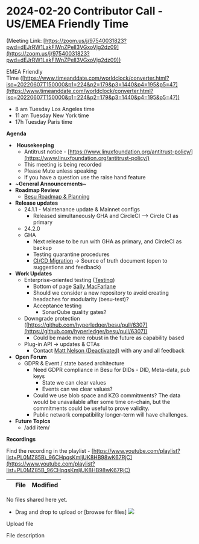 # 2024-02-20 Contributor Call - US/EMEA Friendly Time

  

(Meeting Link: ⁨[https://zoom.us/j/97540031823?pwd=dEJrRW1LakFlWnZPelI3VGxoVjg2dz09](https://zoom.us/j/97540031823?pwd=dEJrRW1LakFlWnZPelI3VGxoVjg2dz09))

EMEA Friendly Time ([https://www.timeanddate.com/worldclock/converter.html?iso=20220607T150000&p1=224&p2=179&p3=1440&p4=195&p5=47](https://www.timeanddate.com/worldclock/converter.html?iso=20220607T150000&p1=224&p2=179&p3=1440&p4=195&p5=47))

- 8 am Tuesday Los Angeles time
- 11 am Tuesday New York time
- 17h Tuesday Paris time

**Agenda**

-  **Housekeeping**
  - Antitrust notice - [https://www.linuxfoundation.org/antitrust-policy/](https://www.linuxfoundation.org/antitrust-policy/)
  - This meeting is being recorded
  - Please Mute unless speaking
  - If you have a question use the raise hand feature
- ~**General Announcements**~
- **Roadmap Review** 
  - [Besu Roadmap & Planning](../../../../besu/besu-roadmap-planning.md)
- **Release updates**
  - 24.1.1 - Maintenance update & Mainnet configs
    - Released simultaneously GHA and CircleCI –> Circle CI as primary  
  - 24.2.0 
  - GHA 
    - Next release to be run with GHA as primary, and CircleCI as backup
    - Testing quarantine procedures 
    - [CI/CD Migration](../../../../besu/design-documents/cicd-migration.md) → Source of truth document (open to suggestions and feedback) 
- **Work Updates**
  - Enterprise-oriented testing ([Testing](../../../../besu/developing-and-conventions/testing.md))
    - Bottom of page [Sally MacFarlane](https://lf-hyperledger.atlassian.net/wiki/people/5a98a5f381617c2a79536306?ref=confluence) 
    - Should we consider a new repository to avoid creating headaches for modularity (besu-test)? 
    - Acceptance testing 
      - SonarQube quality gates? 
  - Downgrade protection ([https://github.com/hyperledger/besu/pull/6307](https://github.com/hyperledger/besu/pull/6307))
    - Could be made more robust in the future as capability based 
  - Plug-in API → updates & CTAs 
    - Contact [Matt Nelson (Deactivated)](https://lf-hyperledger.atlassian.net/wiki/people/6092a453afcdb700691fdc3b?ref=confluence) with any and all feedback 
- **Open Forum**
  - GDPR & Event / state based architecture
    - Need GDPR compliance in Besu for DIDs - DID, Meta-data, pub keys  
      - State we can clear values
      - Events can we clear values? 
    - Could we use blob space and KZG commitments? The data would be unavailable after some time on-chain, but the commitments could be useful to prove validity. 
    - Public network compatibility longer-term will have challenges. 
- **Future Topics**
  - /add item/

**Recordings**

Find the recording in the playlist - [https://www.youtube.com/playlist?list=PL0MZ85B\_96CHpqsKmljUK8HB98wK67RjC](https://www.youtube.com/playlist?list=PL0MZ85B_96CHpqsKmljUK8HB98wK67RjC)

   

|     | File | Modified |
| --- | --- | --- |

No files shared here yet.

- Drag and drop to upload or [browse for files] ![](/wiki/images/icons/wait.gif)

Upload file 

File description